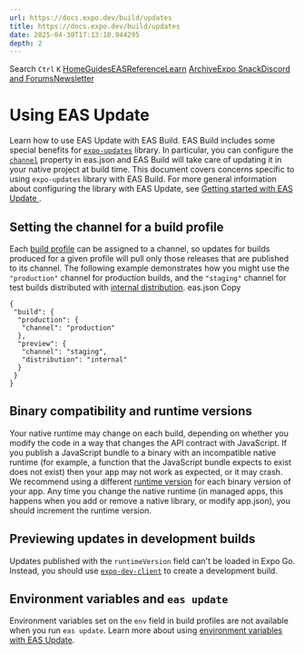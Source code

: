 ```yaml
---
url: https://docs.expo.dev/build/updates
title: https://docs.expo.dev/build/updates
date: 2025-04-30T17:13:10.944295
depth: 2
---
```


Search
`Ctrl` `K`
[Home](https://docs.expo.dev/)[Guides](https://docs.expo.dev/guides/overview)[EAS](https://docs.expo.dev/eas)[Reference](https://docs.expo.dev/versions/latest)[Learn](https://docs.expo.dev/tutorial/overview)
[Archive](https://docs.expo.dev/archive)[Expo Snack](https://snack.expo.dev)[Discord and Forums](https://chat.expo.dev)[Newsletter](https://expo.dev/mailing-list/signup)
# Using EAS Update
Learn how to use EAS Update with EAS Build.
EAS Build includes some special benefits for [`expo-updates`](https://docs.expo.dev/versions/latest/sdk/updates) library. In particular, you can configure the [`channel`](https://docs.expo.dev/eas-update/how-it-works#distributing-builds) property in eas.json and EAS Build will take care of updating it in your native project at build time.
This document covers concerns specific to using `expo-updates` library with EAS Build. For more general information about configuring the library with EAS Update, see [Getting started with EAS Update ](https://docs.expo.dev/eas-update/getting-started).
## Setting the channel for a build profile
Each [build profile](https://docs.expo.dev/build/eas-json#build-profiles) can be assigned to a channel, so updates for builds produced for a given profile will pull only those releases that are published to its channel.
The following example demonstrates how you might use the `"production"` channel for production builds, and the `"staging"` channel for test builds distributed with [internal distribution](https://docs.expo.dev/build/internal-distribution).
eas.json
Copy
```
{
 "build": {
  "production": {
   "channel": "production"
  },
  "preview": {
   "channel": "staging",
   "distribution": "internal"
  }
 }
}

```

## Binary compatibility and runtime versions
Your native runtime may change on each build, depending on whether you modify the code in a way that changes the API contract with JavaScript. If you publish a JavaScript bundle to a binary with an incompatible native runtime (for example, a function that the JavaScript bundle expects to exist does not exist) then your app may not work as expected, or it may crash.
We recommend using a different [runtime version](https://docs.expo.dev/distribution/runtime-versions) for each binary version of your app. Any time you change the native runtime (in managed apps, this happens when you add or remove a native library, or modify app.json), you should increment the runtime version.
## Previewing updates in development builds
Updates published with the `runtimeVersion` field can't be loaded in Expo Go. Instead, you should use [`expo-dev-client`](https://docs.expo.dev/versions/latest/sdk/dev-client) to create a development build.
## Environment variables and `eas update`
Environment variables set on the `env` field in build profiles are not available when you run `eas update`. Learn more about using [environment variables with EAS Update](https://docs.expo.dev/eas-update/environment-variables).

